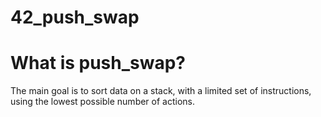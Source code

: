 # 42_push_swap

# What is push_swap?

The main goal is to sort data on a stack, with a limited set of instructions, using the lowest possible number of actions. 
